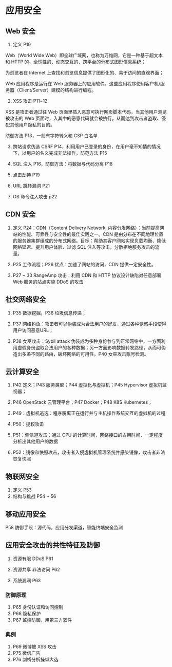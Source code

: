 # 应用安全

## Web 安全

1. 定义 P10

Web（World Wide Web）即全球广域网，也称为万维网，它是一种基于超文本和 HTTP 的、全球性的、动态交互的、跨平台的分布式图形信息系统；

为浏览者在 Internet 上查找和浏览信息提供了图形化的、易于访问的直观界面；

Web 应用程序是运行在 Web 服务器上的应用软件，这些应用程序使用客户机/服务器（Client/Server）建模的结构进行编程。

2. XSS 攻击 P11~12

XSS 是攻击者通过往 Web 页面里插入恶意可执行网页脚本代码，当其他用户测览被攻击的 Web 页面时，入其中的恶意代码就会被执行，从而达到攻击者盗取、侵犯其他用户隐私的目的。

防御方法 P13，一般有字符转义和 CSP 白名单

3. 跨站请求伪造 CSRF P14，利用用户已登录的身份，在用户毫不知情的情况下，以用户的名义完成非法操作，防范方法 P15

4. SQL 注入 P16，防御方法：将数据与代码分离 P18

5. 点击劫持 P19

6. URL 跳转漏洞 P21

7. OS 命令注入攻击 p22

## CDN 安全

1. 定义 P24：CDN（Content Delivery Network, 内容分发网络）：当前提高网站的性能、可靠性与安全性的最佳实践之一。CDN 是由分布在不同地理位置的服务器集群组成的分布式网络。目标：帮助其客户网站实现负载均衡、降低网络延迟、提升用户体验、过滤 SQL 注入等攻击，分散拒绝服务攻击的流量。

2. P25 工作流程；P26 优点：加速了网站的访问，CDN 提供一定安全性。
3. P27 ~ 33 RangeAmp 攻击：利用 CDN 和 HTTP 协议设计缺陷对任意部署 Web 服务的站点实施 DDoS 的攻击

## 社交网络安全

1. P35 数据挖掘，P36 垃圾信息传递；
2. P37 网络钓鱼：攻击者可以伪装成为合法用户的好友，通过各种诱惑手段使得用户访问恶意URL；

2. P38 女巫攻击：Sybil attack 伪装成为多种身份参与到正常网络中，一方面利用虚假身份盗取合法用户的各种数据；另一方面影响数据转发路径，从而可伪造出多条不同的路由，破坏网络的可用性。P40 女巫攻击账号检测。

## 云计算安全

1. P42 定义；P43 服务类型；P44 虚拟化与虚拟机；P45 Hypervisor 虚拟机监视器；
2. P46 OpenStack 云管理平台；P47 Docker；P48 K8S Kubernetes；

3. P49：虚拟机逃逸：程序脱离正在运行并与主机操作系统交互的虚拟机的过程
4. P50：提权攻击
5. P51：侧信道攻击：通过 CPU 的计算时间，网络接口的占用时间，一定程度分析出其他用户的数据
6. P52：镜像和快照攻击，攻击者入侵虚拟机管理系统并感染镜像，攻击者非法恢复快照

## 物联网安全

1. 定义 P53
2. 结构与挑战 P54 ~ 56

## 移动应用安全

P58 防御手段：源代码，应用分发渠道，智能终端安全监测

## 应用安全攻击的共性特征及防御

1. 资源有限 DDoS P61

2. 资源共享 非法访问 P62

3. 系统漏洞 P63

### 防御原理

1. P65 身份认证和访问控制
2. P66 隐私保护
3. P67 监控防御，用第三方软件

### 典例

1. P69 微博被 XSS 攻击
1. P75 微信广告
1. P76 剑桥分析操纵大选